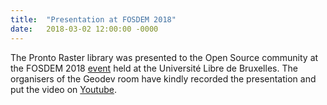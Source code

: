 ```yaml
---
title:  "Presentation at FOSDEM 2018"
date:   2018-03-02 12:00:00 -0000
---
```

The Pronto Raster library was presented to the Open Source community at the FOSDEM 2018 [event](https://fosdem.org/2018/schedule/event/geo_blink/) held at the Université Libre de Bruxelles. The organisers of the Geodev room have kindly recorded the presentation and put the video on [Youtube](https://www.youtube.com/watch?v=DLikQmKXaMw). 